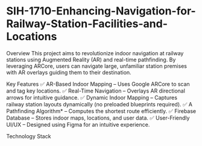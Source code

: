 # SIH-1710-Enhancing-Navigation-for-Railway-Station-Facilities-and-Locations

Overview
This project aims to revolutionize indoor navigation at railway stations using Augmented Reality (AR) and real-time pathfinding. By leveraging ARCore, users can navigate large, unfamiliar station premises with AR overlays guiding them to their destination.

Key Features
✅ AR-Based Indoor Mapping – Uses Google ARCore to scan and tag key locations.
✅ Real-Time Navigation – Overlays AR directional arrows for intuitive guidance.
✅ Dynamic Indoor Mapping – Captures railway station layouts dynamically (no preloaded blueprints required).
✅ A Pathfinding Algorithm* – Computes the shortest route efficiently.
✅ Firebase Database – Stores indoor maps, locations, and user data.
✅ User-Friendly UI/UX – Designed using Figma for an intuitive experience.



Technology Stack

